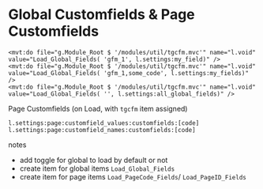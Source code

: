 # Global Customfields & Page Customfields

```
<mvt:do file="g.Module_Root $ '/modules/util/tgcfm.mvc'" name="l.void" value="Load_Global_Fields( 'gfm_1', l.settings:my_field)" />
<mvt:do file="g.Module_Root $ '/modules/util/tgcfm.mvc'" name="l.void" value="Load_Global_Fields( 'gfm_1,some_code', l.settings:my_fields)" />
<mvt:do file="g.Module_Root $ '/modules/util/tgcfm.mvc'" name="l.void" value="Load_Global_Fields( '', l.settings:all_global_fields)" />
```

Page Customfields (on Load, with `tgcfm` item assigned)
```
l.settings:page:customfield_values:customfields:[code]
l.settings:page:customfield_names:customfields:[code]
```




notes

- add toggle for global to load by default or not
- create item for global items `Load_Global_Fields`
- create item for page items `Load_PageCode_Fields`/ `Load_PageID_Fields`
